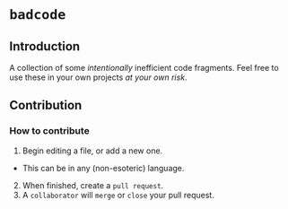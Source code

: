 # `badcode`
## Introduction
A collection of some *intentionally* inefficient code fragments.
Feel free to use these in your own projects *at your own risk*.
## Contribution
### How to contribute
1. Begin editing a file, or add a new one.
- This can be in any (non-esoteric) language.
2. When finished, create a `pull request`.
3. A `collaborator` will `merge` or `close` your pull request.
